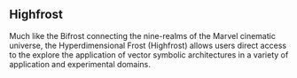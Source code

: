 ## Highfrost
Much like the Bifrost connecting the nine-realms of the Marvel cinematic universe, the Hyperdimensional Frost (Highfrost) allows users direct access to the explore the application of vector symbolic architectures in a variety of application and experimental domains.
